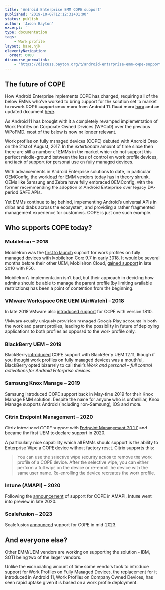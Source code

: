 ```yaml
---
title: 'Android Enterprise EMM COPE support'
published: '2019-10-07T12:12:31+01:00'
status: publish
author: 'Jason Bayton'
excerpt: ''
type: documentation
tags: 
    - Work profile
layout: base.njk
eleventyNavigation:
  order: 6000
discourse_permalink:
    - 'https://discuss.bayton.org/t/android-enterprise-emm-cope-support/318'
---
```

<div class="callout callout-warning">

## The future of COPE

How Android Enterprise implements COPE has changed, requiring all of the below EMMs who’ve worked to bring support for the solution set to market to rework COPE support once more from Android 11. Read more [here](/blog/2020/02/android-enterprise-in-11-google-reduces-visibility-and-control-with-cope-to-bolster-privacy/) and an updated document [here](/android/android-11-cope-changes/).

As Android 11 has brought with it a completely revamped implementation of Work Profiles on Corporate Owned Devices (WPCoD) over the previous WPoFMD, most of the below is now no longer relevant. 

</div>
 
Work profiles on fully managed devices (COPE) debuted with Android Oreo on the 21st of August, 2017. In the *extortionate* amount of time since then there are still a number of EMMs in the market which do not support this perfect middle-ground between the loss of control on work profile devices, and lack of support for personal use on fully managed devices.

With advancements in Android Enterprise solutions to date, in particular OEMConfig, the workload for EMM vendors today has in theory shrunk. OEMs like Samsung and Zebra have fully embraced OEMConfig, with the former recommending the adoption of Android Enterprise over legacy DA-period SAFE APIs.

Yet EMMs continue to lag behind, implementing Android’s universal APIs in dribs and drabs across the ecosystem, and providing a rather fragmented management experience for customers. COPE is just one such example.

## Who supports COPE today?

### MobileIron – 2018

MobileIron was the [first to launch](/2018/03/mobileiron-launch-android-enterprise-work-profiles-on-fully-managed-devices/) support for work profiles on fully managed devices with MobileIron Core 9.7 in early 2018. It would be several months before their other UEM, MobileIron Cloud, [gained support](/2018/12/mobileiron-cloud-r58-supports-android-enterprise-fully-managed-devices-with-work-profiles/) in late 2018 with R58.

MobileIron’s implementation isn’t bad, but their approach in deciding how admins should be able to manage the parent profile (by limiting available restrictions) has been a point of contention from the beginning.

### VMware Workspace ONE UEM (AirWatch) – 2018

In late 2018 VMware also [introduced support](/2018/10/workspace-one-uem-1810-introduces-support-for-android-enterprise-fully-managed-devices-with-work-profiles/) for COPE with version 1810.

VMware equally uniquely provision managed Google Play accounts in both the work and parent profiles, leading to the possibility in future of deploying applications to both profiles as opposed to the work profile only.

### BlackBerry UEM – 2019

BlackBerry [introduced](https://docs.blackberry.com/en/endpoint-management/blackberry-uem/12_11/release-notes-and-advisories/Whats-new-in-BlackBerry-UEM-12_11) COPE support with BlackBerry UEM 12.11, though if you thought work profiles on fully managed devices was a mouthful, BlackBerry opted bizarrely to call their’s *Work and personal – full control activations for Android Enterprise devices*.

### Samsung Knox Manage – 2019

Samsung introduced COPE support back in May-time 2019 for their Knox Manage EMM solution. Despite the name for anyone who is unfamiliar, Knox Manage supports Android (including non-Samsung), iOS and more.

### Citrix Endpoint Management – 2020

Citrix introduced COPE support with [Endpoint Management 20.1.0](https://docs.citrix.com/en-us/citrix-endpoint-management/whats-new.html#endpoint-management-2010) and became the first UEM to declare support in 2020.

A particularly nice capability which all EMMs should support is the ability to Enterprise Wipe a COPE device without factory reset. Citrix supports this:

> You can use the selective wipe security action to remove the work profile of a COPE device. After the selective wipe, you can either perform a full wipe on the device or re-enroll the device with the same user name. Re-enrolling the device recreates the work profile.

### Intune (AMAPI) – 2020 

Following the [announcement](/2020/07/googles-android-management-api-will-soon-support-cope/) of support for COPE in AMAPI, Intune went into preview in late 2020.

### Scalefusion – 2023 

Scalefusion [announced](https://www.prnewswire.com/news-releases/scalefusion-introduces-support-for-copewpco-devices-expanding-android-device-management-capabilities-301882952.html) support for COPE in mid-2023.

## And everyone else?

Other EMM/UEM vendors are working on supporting the solution – IBM, SOTI being two of the larger vendors.

Unlike the excruciating amount of time some vendors took to introduce support for Work Profiles on Fully Managed Devices, the replacement for it introduced in Android 11, Work Profiles on Company Owned Devices, has seen rapid uptake given it is based on a work profile deployment.